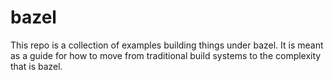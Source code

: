 # bazel

This repo is a collection of examples building things under bazel. It is meant
as a guide for how to move from traditional build systems to the complexity that
is bazel.
